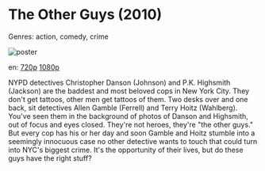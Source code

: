 # The Other Guys (2010)

Genres: action, comedy, crime

![poster](http://image.tmdb.org/t/p/w500/b4mYjC8kKx32BnCNBQeDCA76WBd.jpg)

en:
  [720p](magnet:?xt=urn:btih:81C4209EFF46FF609F8CDEDE897C767D916CDB40&tr=udp://glotorrents.pw:6969/announce&tr=udp://tracker.opentrackr.org:1337/announce&tr=udp://torrent.gresille.org:80/announce&tr=udp://tracker.openbittorrent.com:80&tr=udp://tracker.coppersurfer.tk:6969&tr=udp://tracker.leechers-paradise.org:6969&tr=udp://p4p.arenabg.ch:1337&tr=udp://tracker.internetwarriors.net:1337)
  [1080p](magnet:?xt=urn:btih:A2CE6369AC3A7DC72E47C35FB7D602DBCBA5A3BA&tr=udp://glotorrents.pw:6969/announce&tr=udp://tracker.opentrackr.org:1337/announce&tr=udp://torrent.gresille.org:80/announce&tr=udp://tracker.openbittorrent.com:80&tr=udp://tracker.coppersurfer.tk:6969&tr=udp://tracker.leechers-paradise.org:6969&tr=udp://p4p.arenabg.ch:1337&tr=udp://tracker.internetwarriors.net:1337)
  


NYPD detectives Christopher Danson (Johnson) and P.K. Highsmith (Jackson) are the baddest and most beloved cops in New York City. They don't get tattoos, other men get tattoos of them. Two desks over and one back, sit detectives Allen Gamble (Ferrell) and Terry Hoitz (Wahlberg). You've seen them in the background of photos of Danson and Highsmith, out of focus and eyes closed. They're not heroes, they're "the other guys." But every cop has his or her day and soon Gamble and Hoitz stumble into a seemingly innocuous case no other detective wants to touch that could turn into NYC's biggest crime. It's the opportunity of their lives, but do these guys have the right stuff?